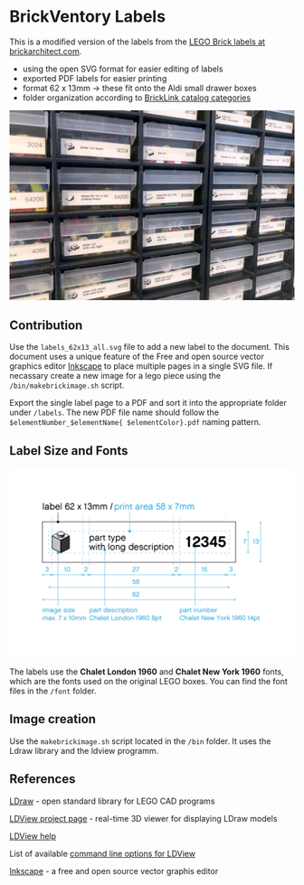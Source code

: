# BrickVentory Labels

This is a modified version of the labels from the [LEGO Brick labels at brickarchitect.com](https://brickarchitect.com/labels/).

- using the open SVG format for easier editing of labels
- exported PDF labels for easier printing
- format 62 x 13mm -> these fit onto the Aldi small drawer boxes
- folder organization according to [BrickLink catalog categories](http://www.bricklink.com/catalogTree.asp?itemType=P)

![label example](labels_example.jpg)

## Contribution

Use the `labels_62x13_all.svg` file to add a new label to the document. This document uses a unique feature of the Free and open source vector graphics editor [Inkscape](https://inkscape.org) to place multiple pages in a single SVG file. If necassary create a new image for a lego piece using the `/bin/makebrickimage.sh` script.

Export the single label page to a PDF and sort it into the appropriate folder under `/labels`. The new PDF file name should follow the `$elementNumber_$elementName{ $elementColor}.pdf` naming pattern.

## Label Size and Fonts

![label measurements](labels_template_62x13.png)

The labels use the **Chalet London 1960** and **Chalet New York 1960** fonts, which are the fonts used on the original LEGO boxes. You can find the font files in the `/font` folder.
## Image creation

Use the `makebrickimage.sh` script located in the `/bin` folder. It uses the Ldraw library and the ldview programm.


## References

[LDraw](https://ldraw.org) - open standard library for LEGO CAD programs

[LDView project page](https://tcobbs.github.io/ldview/) - real-time 3D viewer for displaying LDraw models

[LDView help](https://trevorsandy.github.io/lpub3d/assets/docs/ldview/Help.html)

List of available [command line options for LDView](https://trevorsandy.github.io/lpub3d/assets/docs/ldview/Help.html#CommandLinePrefs)

[Inkscape](https://inkscape.org) - a free and open source vector graphis editor
